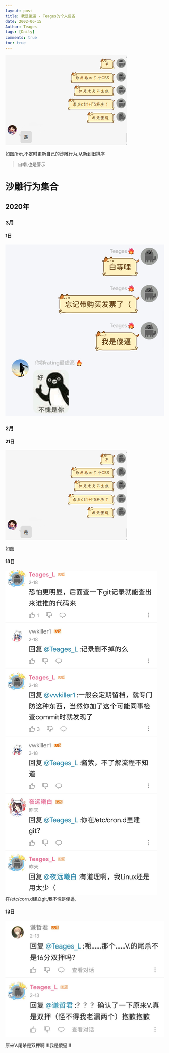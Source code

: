 ```yaml
---
layout: post
title: 我是傻逼 - Teages的个人反省
date: 2002-06-15
Author: Teages
tags: [Daily]
comments: true
toc: true
---
```

![I-am-silly](/posts-source/I-am-silly/I-am-silly.png)

如图所示,不定时更新自己的沙雕行为,从新到旧排序

> 自嘲,也是警示

<!-- more -->

# 沙雕行为集合

## 2020年

### 3月

#### 1日
![2020-03-01](/posts-source/I-am-silly/2020-03-01.jpg)

### 2月

#### 21日
![2020-02-21](/posts-source/I-am-silly/2020-02-21.png)

如图

#### 18日
![2020-02-18](/posts-source/I-am-silly/2020-02-18.jpg)
在/etc/corn.d建立git,我不愧是傻逼.

#### 13日
![2020-02-13](/posts-source/I-am-silly/2020-02-13.jpg)

原来V.尾杀是双押啊!!!!我是傻逼!!!
